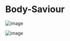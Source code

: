 # Body-Saviour


![image](https://user-images.githubusercontent.com/65901214/150429564-6ee9abff-797a-4a3a-9ea4-3fc297924e34.png)

![image](https://user-images.githubusercontent.com/65901214/150429725-6b4bee8f-3bc2-4912-a7ad-d94e3a3a83ee.png)
